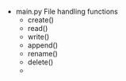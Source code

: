- main.py
    File handling functions
    - create()
    - read()
    - write()
    - append()
    - rename()
    - delete()
    - 